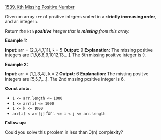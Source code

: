 [1539. Kth Missing Positive Number](https://leetcode.com/problems/kth-missing-positive-number/)

Given an array `arr` of positive integers sorted in a **strictly increasing order**, and an integer `k`.

Return _the_ `kth` _**positive** integer that is **missing** from this array._

**Example 1:**

**Input:** arr = \[2,3,4,7,11\], k = 5
**Output:** 9
**Explanation:** The missing positive integers are \[1,5,6,8,9,10,12,13,...\]. The 5th missing positive integer is 9.

**Example 2:**

**Input:** arr = \[1,2,3,4\], k = 2
**Output:** 6
**Explanation:** The missing positive integers are \[5,6,7,...\]. The 2nd missing positive integer is 6.

**Constraints:**

*   `1 <= arr.length <= 1000`
*   `1 <= arr[i] <= 1000`
*   `1 <= k <= 1000`
*   `arr[i] < arr[j]` for `1 <= i < j <= arr.length`

**Follow up:**

Could you solve this problem in less than O(n) complexity?